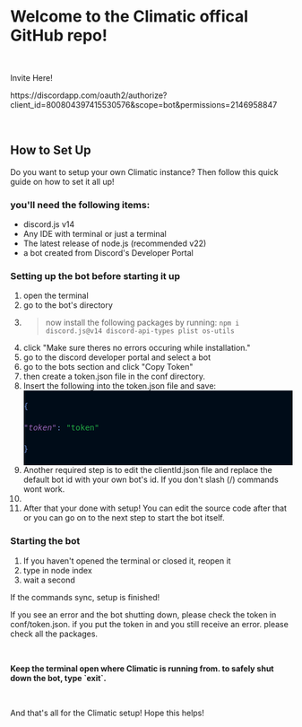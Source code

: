 <h1>Welcome to the Climatic offical GitHub repo!</h1>
<p>&nbsp;</p>
<p>Invite Here!</p>
<p>https://discordapp.com/oauth2/authorize?client_id=800804397415530576&scope=bot&permissions=2146958847<p>
<p>&nbsp;</p>
<h2>How to Set Up</h2>
<p>Do you want to setup your own Climatic instance? Then follow this quick guide on how to set it all up!</p>
<h3>you'll need the following items:</h3>
<ul>
<li>discord.js v14</li>
<li>Any IDE with terminal or just a terminal</li>
<li>The latest release of node.js (recommended v22)</li>
<li>a bot created from Discord's Developer Portal</li>
</ul>
<h3>Setting up the bot before starting it up</h3>
<ol>
<li>open the terminal</li>
<li>go to the bot's directory</li>
<li>
<blockquote>now install the following packages by running: <code>npm i discord.js@v14 discord-api-types plist os-utils</code></blockquote>
</li>
<li>click "Make sure theres no errors occuring while installation."</li>
<li>go to the discord developer portal and select a bot</li>
<li>go to the bots section and click "Copy Token"</li>
<li>then create a token.json file in the conf directory.</li>
<li>Insert the following into the token.json file and save:
<div style="color: #6688cc; background-color: #000c18; font-family: 'Droid Sans Mono', 'monospace', monospace; font-weight: normal; font-size: 14px; line-height: 19px; white-space: pre;" data-darkreader-inline-color="" data-darkreader-inline-bgcolor="">
<div><span style="color: #6688cc;" data-darkreader-inline-color="">{</span></div>
<div><span style="color: #9966b8; font-style: italic;" data-darkreader-inline-color="">"token"</span><span style="color: #6688cc;" data-darkreader-inline-color="">: </span><span style="color: #22aa44;" data-darkreader-inline-color="">"token"</span></div>
<div><span style="color: #6688cc;" data-darkreader-inline-color="">}</span></div>
</div>
</li>
<li>Another required step is to edit the clientId.json file and replace the default bot id with your own bot's id. If you don't slash (/) commands wont work.<li>
<li>After that your done with setup! You can edit the source code after that or you can go on to the next step to start the bot itself.</li>
</ol>
<h3>Starting the bot</h3>
<ol>
<li>If you haven't opened the terminal or closed it, reopen it</li>
<li>type in node index</li>
<li>wait a second</li>
</ol>
<p>If the commands sync, setup is finished!</p>
<p>If you see an error and the bot shutting down, please check the token in conf/token.json. if you put the token in and you still receive an error. please check all the packages.</p>
<p>&nbsp;</p>
<p><strong>Keep the terminal open where Climatic is running from. to safely shut down the bot, type `exit`.</strong></p>
<p>&nbsp;</p>
<p>And that's all for the Climatic setup! Hope this helps!</p>